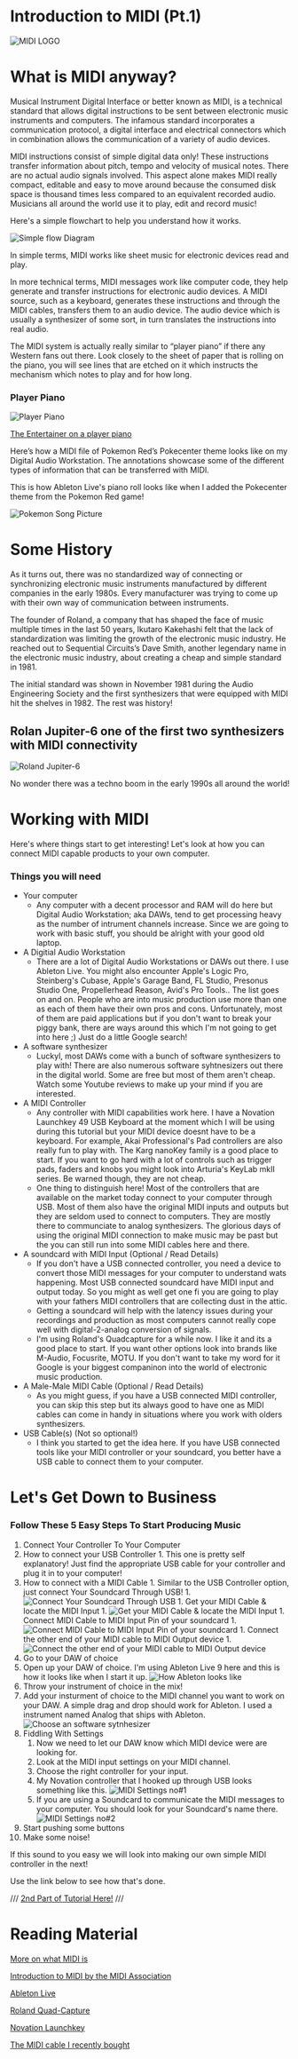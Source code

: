 # Introduction to MIDI (Pt.1)

![MIDI LOGO](img/logo.jpg)

# What is MIDI anyway?

Musical Instrument Digital Interface or better known as MIDI, is a technical standard that allows digital instructions to be sent between electronic music instruments and computers. The infamous standard incorporates a communication protocol, a digital interface and electrical connectors which in combination allows the communication of a variety of audio devices. 
 
MIDI instructions consist of simple digital data only! These instructions transfer information about pitch, tempo and velocity of musical notes. There are no actual audio signals involved. This aspect alone makes MIDI really compact, editable and easy to move around because the consumed disk space is thousand times less compared to an equivalent recorded audio. Musicians all around the world use it to play, edit and record music! 

Here's a simple flowchart to help you understand how it works.

![Simple flow Diagram](img/flowchart.png)

In simple terms, MIDI works like sheet music for electronic devices read and play. 

In more technical terms, MIDI messages work like computer code, they help generate and transfer instructions for electronic audio devices. A MIDI source, such as a keyboard, generates these instructions and through the MIDI cables, transfers them to an audio device. The audio device which is usually a synthesizer of some sort, in turn translates the instructions into real audio. 

The MIDI system is actually really similar to “player piano” if there any Western fans out there. Look closely to the sheet of paper that is rolling on the piano, you will see lines that are etched on it which instructs the mechanism which notes to play and for how long.  

### Player Piano

![Player Piano](img/pp.jpg)

[The Entertainer on a player piano](https://www.youtube.com/watch?v=aseMAEctM1s)

Here’s how a MIDI file of Pokemon Red’s Pokecenter theme looks like on my Digital Audio Workstation. The annotations showcase some of the different types of information that can be transferred with MIDI.

This is how Ableton Live's piano roll looks like when I added the Pokecenter theme from the Pokemon Red game!

![Pokemon Song Picture](img/annotated.png)

# Some History

As it turns out, there was no standardized way of connecting or synchronizing electronic music instruments manufactured by different companies in the early 1980s. Every manufacturer was trying to come up with their own way of communication between instruments. 

The founder of Roland, a company that has shaped the face of music multiple times in the last 50 years, Ikutaro Kakehashi felt that the lack of standardization was limiting the growth of the electronic music industry. He reached out to Sequential Circuits’s Dave Smith, another legendary name in the electronic music industry, about creating a cheap and simple standard in 1981. 

The initial standard was shown in November 1981 during the Audio Engineering Society and the first synthesizers that were equipped with MIDI hit the shelves in 1982. The rest was history! 

## Rolan Jupiter-6 one of the first two synthesizers with MIDI connectivity

![Roland Jupiter-6](img/jupiter.jpg)

No wonder there was a techno boom in the early 1990s all around the world! 

# Working with MIDI

Here's where things start to get interesting! Let's look at how you can connect MIDI capable products to your own computer. 

### Things you will need

* Your computer
  * Any computer with a decent processor and RAM will do here but Digital Audio Workstation; aka DAWs, tend to get processing heavy as the number of intrument channels increase. Since we are going to work with basic stuff, you should be alright with your good old laptop.
* A Digitial Audio Workstation
  * There are a lot of Digital Audio Workstations or DAWs out there. I use Ableton Live. You might also encounter Apple's Logic Pro, Steinberg's Cubase, Apple's Garage Band, FL Studio, Presonus Studio One, Propellerhead Reason, Avid's Pro Tools.. The list goes on and on. People who are into music production use more than one as each of them have their own pros and cons. Unfortunately, most of them are paid applications but if you don't want to break your piggy bank, there are ways around this which I'm not going to get into here ;) Just do a little Google search! 
* A software synthesizer
  * Luckyl, most DAWs come with a bunch of software synthesizers to play with! There are also numerous software syhtnesizers out there in the digital world. Some are free but most of them aren't cheap. Watch some Youtube reviews to make up your mind if you are interested. 
* A MIDI Controller
  * Any controller with MIDI capabilities work here. I have a Novation Launchkey 49 USB Keyboard at the moment which I will be using during this tutorial but your MIDI device doesnt have to be a keyboard. For example, Akai Professional's Pad controllers are also really fun to play with. The Karg nanoKey family is a good place to start. If you want to go hard with a lot of controls such as trigger pads, faders and knobs you might look into Arturia's KeyLab mkII series. Be warned though, they are not cheap.
  * One thing to distinguish here! Most of the controllers that are available on the market today connect to your computer through USB. Most of them also have the original MIDI inputs and outputs but they are seldom used to connect to computers. They are mostly there to communciate to analog synthesizers. The glorious days of using the original MIDI connection to make music may be past but the you can still run into some MIDI cables here and there.
* A soundcard with MIDI Input (Optional / Read Details) 
  * If you don't have a USB connected controller, you need a device to convert those MIDI messages for your computer to understand wats happening. Most USB connected soundcard have MIDI input and output today. So you might as well get one fi you are going to play with your fathers MIDI controllers that are collecting dust in the attic. 
  * Getting a soundcard will help with the latency issues during your recordings and production as most computers cannot really cope well with digital-2-analog conversion of signals. 
  * I'm using Roland's Quadcapture for a while now. I like it and its a good place to start. If you want other options look into brands like M-Audio, Focusrite, MOTU. If you don't want to take my word for it Google is your biggest companinon into the world of electronic music production. 
* A Male-Male MIDI Cable (Optional / Read Details) 
  * As you might guess, if you have a USB connected MIDI controller, you can skip this step but its always good to have one as MIDI cables can come in handy in situations where you work with olders synthesizers. 
* USB Cable(s) (Not so optional!)
  * I think you started to get the idea here. If you have USB connected tools like your MIDI controller or your soundcard, you better have a USB cable to connect them to your computer. 
 
# Let's Get Down to Business

### Follow These 5 Easy Steps To Start Producing Music 

1. Connect Your Controller To Your Computer
  1. How to connect your USB Controller
    1. This one is pretty self explanatory! Just find the appropriate USB cable for your controller and plug it in to your computer!
  1. How to connect with a MIDI Cable
    1. Similar to the USB Controller option, just connect Your Soundcard Through USB!
    1. ![Connect Your Soundcard Through USB](img/SOUND_CARD_CONNECT.jpg)
    1. Get your MIDI Cable & locate the MIDI Input
    1. ![Get your MIDI Cable & locate the MIDI Input](img/MIDI_CONNECT0.jpg)
    1. Connect MIDI Cable to MIDI Input Pin of your soundcard
    1. ![Connect MIDI Cable to MIDI Input Pin of your soundcard](img/MIDI_CONNECT1.jpg)
    1. Connect the other end of your MIDI cable to MIDI Output device
    1. ![Connect the other end of your MIDI cable to MIDI Output device](img/MIDI_CONNECT2.jpg)
1. Go to your DAW of choice
  1. Open up your DAW of choice. I'm using Ableton Live 9 here and this is how it looks like when I start it up.
     ![How Ableton looks like](img/DAW.jpg)
1. Throw your instrument of choice in the mix!
  1. Add your insturment of choice to the MIDI channel you want to work on your DAW. A simple drag and drop should work for Ableton. I used a instrument named Analog that ships with Ableton. 
     ![Choose an software sytnhesizer](img/INSTRUMENT.jpg)
1. Fiddling With Settings
   1. Now we need to let our DAW know which MIDI device were are looking for.
   1. Look at the MIDI input settings on your MIDI channel.
   1. Choose the right controller for your input.
     1. My Novation controller that I hooked up through USB looks something like this.
     ![MIDI Settings no#1](img/MIDI_SETTING1.jpg)
     1. If you are using a Soundcard to communicate the MIDI messages to your computer. You should look for your Soundcard's name there.
     ![MIDI Settings no#2](img/MIDI_SETTING2.jpg)
1. Start pushing some buttons
1. Make some noise!

If this sound to you easy we will look into making our own simple MIDI controller in the next! 

Use the link below to see how that's done. 

/// [2nd Part of Tutorial Here!](MIDI101_#2.md) ///

# Reading Material

[More on what MIDI is](https://blog.landr.com/what-is-midi/)

[Introduction to MIDI by the MIDI Association](https://www.midi.org/images/easyblog_articles/43/intromidi.pdf)

[Ableton Live](https://www.ableton.com/en/)

[Roland Quad-Capture](https://www.roland.com/us/products/quad-capture/)

[Novation Launchkey](https://novationmusic.com/keys/launchkey)

[The MIDI cable I recently bought](https://www.amazon.com/gp/product/B009GUP7U8/ref=ppx_yo_dt_b_asin_title_o05_s00?ie=UTF8&psc=1)

